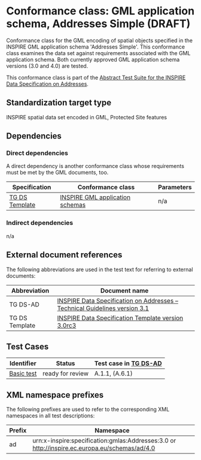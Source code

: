 # Conformance class: GML application schema, Addresses Simple (DRAFT)

Conformance class for the GML encoding of spatial objects specified in the INSPIRE GML application schema 'Addresses Simple'. This conformance class examines the data set against requirements associated with the GML application schema. Both currently approved GML application schema versions (3.0 and 4.0) are tested.

This conformance class is part of the [Abstract Test Suite for the INSPIRE Data Specification on Addresses](http://inspire.ec.europa.eu/id/ats/data-ad/3.1).

## Standardization target type

INSPIRE spatial data set encoded in GML, Protected Site features

## Dependencies

### Direct dependencies

A direct dependency is another conformance class whose requirements must be met by the GML documents, too.

| Specification | Conformance class | Parameters | 
| ------------- | ----------------- | ---------- |
| [TG DS Template](#ref_TG_DS_tmpl) | [INSPIRE GML application schemas](http://inspire.ec.europa.eu/id/ats/data/3.0rc3/schemas) | n/a |

### Indirect dependencies

n/a
 
## External document references

The following abbreviations are used in the test text for referring to external documents:

Abbreviation                     | Document name
-------------------------------- | --------------------------------------------------
TG DS-AD <a name="ref_TG_DS_AD"></a>   | [INSPIRE Data Specification on Addresses – Technical Guidelines version 3.1](http://inspire.ec.europa.eu/documents/Data_Specifications/INSPIRE_DataSpecification_AD_v3.1.pdf)
TG DS Template <a name="ref_TG_DS_tmpl"></a>   | [INSPIRE Data Specification Template version 3.0rc3](http://inspire.jrc.ec.europa.eu/documents/Data_Specifications/INSPIRE_DataSpecification_Template_v3.0rc3.pdf)

## Test Cases

| Identifier                                                        | Status   | Test case in [TG DS-AD](#ref_TG_DS_AD)  |
| ----------------------------------------------------------------- | -------- | ------------ |
| [Basic test](http://inspire.ec.europa.eu/id/ats/data-ad/3.1/ad-gml/basic)  | ready for review  | A.1.1, (A.6.1)  |

## XML namespace prefixes <a name="namespaces"></a>

The following prefixes are used to refer to the corresponding XML namespaces in all test descriptions:

Prefix         | Namespace
-------------- | -------------------------------------------------
ad             | urn:x-inspire:specification:gmlas:Addresses:3.0 or http://inspire.ec.europa.eu/schemas/ad/4.0
